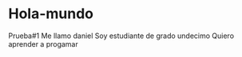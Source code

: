 # Hola-mundo
Prueba#1
Me llamo daniel 
Soy estudiante de grado undecimo
Quiero aprender a progamar 
